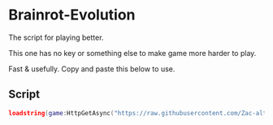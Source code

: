 # Brainrot-Evolution
The script for playing better.

This one has no key or something else to make game more harder to play.

Fast & usefully.  Copy and paste this below to use.

## Script

```lua
loadstring(game:HttpGetAsync("https://raw.githubusercontent.com/Zac-alt-3k3/Dig-to-Earth-s-CORE/refs/heads/main/main"))()
```
